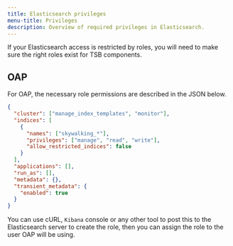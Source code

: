```yaml
---
title: Elasticsearch privileges
menu-title: Privileges
description: Overview of required privileges in Elasticsearch.
---
```


If your Elasticsearch access is restricted by roles, you will need to make sure
the right roles exist for TSB components.

## OAP

For OAP, the necessary role permissions are described in the JSON below.

```json
{
  "cluster": ["manage_index_templates", "monitor"],
  "indices": [
    {
      "names": ["skywalking_*"],
      "privileges": ["manage", "read", "write"],
      "allow_restricted_indices": false
    }
  ],
  "applications": [],
  "run_as": [],
  "metadata": {},
  "transient_metadata": {
    "enabled": true
  }
}
```

You can use cURL, `Kibana` console or any other tool to post this to the
Elasticsearch server to create the role, then you can assign the role to the
user OAP will be using.
